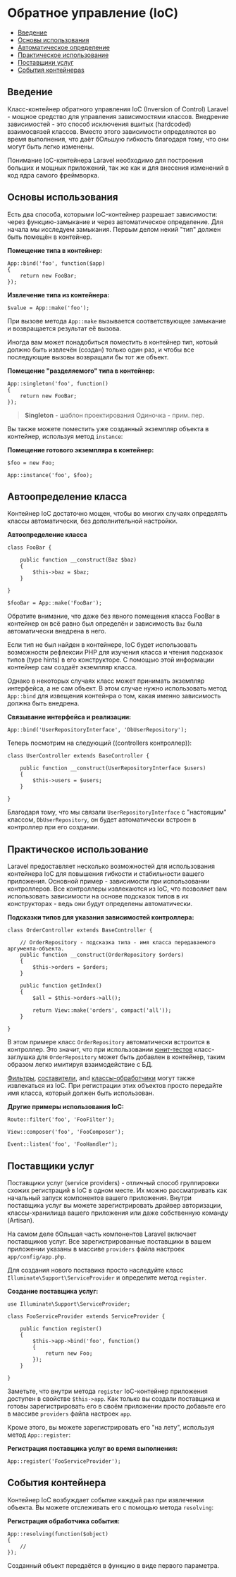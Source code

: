 # Обратное управление (IoC)

- [Введение](#introduction)
- [Основы использования](#basic-usage)
- [Автоматическое определение](#automatic-resolution)
- [Практическое использование](#practical-usage)
- [Поставщики услуг](#service-providers)
- [События контейнераs](#container-events)

<a name="introduction"></a>
## Введение

Класс-контейнер обратного управления IoC (Inversion of Control) Laravel - мощное средство для управления зависимостями классов. Внедрение зависимостей - это способ исключения вшитых (hardcoded) взаимосвязей классов. Вместо этого зависимости определяются во время выполнения, что даёт бОльшую гибкость благодаря тому, что они могут быть легко изменены.

Понимание IoC-контейнера Laravel необходимо для построения больших и мощных приложений, так же как и для внесения изменений в код ядра самого фреймворка.

<a name="basic-usage"></a>
## Основы использования

Есть два способа, которыми IoC-контейнер разрешает зависимости: через функцию-замыкание и через автоматическое определение. Для начала мы исследуем замыкания. Первым делом некий "тип" должен быть помещён в контейнер.

**Помещение типа в контейнер:**

	App::bind('foo', function($app)
	{
		return new FooBar;
	});

**Извлечение типа из контейнера:**

	$value = App::make('foo');

При вызове метода `App::make` вызывается соответствующее замыкание и возвращается результат её вызова.

Иногда вам может понадобиться поместить в контейнер тип, котоый должно быть извлечён (создан) только один раз, и чтобы все последующие вызовы возвращали бы тот же объект.

**Помещение "разделяемого" типа в контейнер:**

	App::singleton('foo', function()
	{
		return new FooBar;
	});

> **Singleton** - шаблон проектирования Одиночка - прим. пер.

Вы также можете поместить уже созданный экземпляр объекта в контейнер, используя метод `instance`:

**Помещение готового экземпляра в контейнер:**

	$foo = new Foo;

	App::instance('foo', $foo);

<a name="automatic-resolution"></a>
## Автоопределение класса

Контейнер IoC достаточно мощен, чтобы во многих случаях определять классы автоматически, без дополнительной настройки.

**Автоопределение класса**

	class FooBar {

		public function __construct(Baz $baz)
		{
			$this->baz = $baz;
		}

	}

	$fooBar = App::make('FooBar');

Обратите внимание, что даже без явного помещения класса FooBar в контейнер он всё равно был определён и зависимость `Baz` была автоматически внедрена в него.

Если тип не был найден в контейнере, IoC будет использовать возможности рефлексии PHP для изучения класса и чтения подсказок типов (type hints) в его конструкторе. С помощью этой информации контейнер сам создаёт экземпляр класса.

Однако в некоторых случаях класс может принимать экземпляр интерфейса, а не сам объект. В этом случае нужно использовать метод `App::bind` для извещения контейнра о том, какая именно зависимость должна быть внедрена.

**Связывание интерфейса и реализации:**

	App::bind('UserRepositoryInterface', 'DbUserRepository');

Теперь посмотрим на следующий ((controllers контроллер)):

	class UserController extends BaseController {

		public function __construct(UserRepositoryInterface $users)
		{
			$this->users = $users;
		}

	}

Благодаря тому, что мы связали `UserRepositoryInterface` с "настоящим" классом, `DbUserRepository`, он будет автоматически встроен в контроллер при его создании.

<a name="practical-usage"></a>
## Практическое использование

Laravel предоставляет несколько возможностей для использования контейнера IoC для повышения гибкости и стабильности вашего приложения. Основной пример - зависимости при использовании контроллеров. Все контроллеры извлекаются из IoC, что позволяет вам использовать зависимости на основе подсказок типов в их конструкторах - ведь они будут определены автоматически.

**Подсказки типов для указания зависимостей контроллера:**

	class OrderController extends BaseController {

		// OrderRepository - подсказка типа - имя класса передаваемого аргумента-объекта.
		public function __construct(OrderRepository $orders)
		{
			$this->orders = $orders;
		}

		public function getIndex()
		{
			$all = $this->orders->all();

			return View::make('orders', compact('all'));
		}

	}

В этом примере класс `OrderRepository` автоматически встроится в контроллер. Это значит, что при использовании [юнит-тестов](/docs/testing) класс-заглушка для `OrderRepository` может быть добавлен в контейнер, таким образом легко имитируя взаимодействие с БД.

[Фильтры](/docs/routing#route-filters), [составители](/docs/responses#view-composers), and [классы-обработчики](/docs/events#using-classes-as-listeners) могут также извлекаться из IoC. При регистрации этих объектов просто передайте имя класса, который должен быть использован.

**Другие примеры использования IoC:**

	Route::filter('foo', 'FooFilter');

	View::composer('foo', 'FooComposer');

	Event::listen('foo', 'FooHandler');

<a name="service-providers"></a>
## Поставщики услуг

Поставщики услуг (service providers) - отличный способ группировки схожих регистраций в IoC в одном месте. Их можно рассматривать как начальный запуск компонентов вашего приложения. Внутри поставщика услуг вы можете зарегистрировать драйвер авторизации, классы-хранилища вашего приложения или даже собственную команду (Artisan).

На самом деле бОльшая часть компонентов Laravel включает поставщиков услуг. Все зарегистрированные поставщики в вашем приложении указаны в массиве `providers` файла настроек `app/config/app.php`.

Для создания нового поставика просто наследуйте класс `Illuminate\Support\ServiceProvider` и определите метод `register`.

**Создание поставщика услуг:**

	use Illuminate\Support\ServiceProvider;

	class FooServiceProvider extends ServiceProvider {

		public function register()
		{
			$this->app->bind('foo', function()
			{
				return new Foo;
			});
		}

	}

Заметьте, что внутри метода `register` IoC-контейнер приложения доступен в свойстве `$this->app`. Как только вы создали поставщика и готовы зарегистрировать его в своём приложении просто добавьте его в массивe `providers` файла настроек `app`.

Кроме этого, вы можете зарегистрировать его "на лету", используя метод `App::register`:

**Регистрация поставщика услуг во время выполнения:**

	App::register('FooServiceProvider');

<a name="container-events"></a>
## События контейнера

Контейнер IoC возбуждает событие каждый раз при извлечении объекта. Вы можете отслеживать его с помощью метода `resolving`:

**Регистрация обработчика события:**

	App::resolving(function($object)
	{
		//
	});

Созданный объект передаётся в функцию в виде первого параметра.
